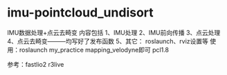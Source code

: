 # imu-pointcloud_undisort
IMU数据处理+点云去畸变
内容包括
1、IMU处理
2、IMU前向传播
3、点云处理
4、点云去畸变———均写好了发布函数
5、其它：
                    roslaunch、rviz设置等
使用：roslaunch my_practice mapping_velodyne即可
pcl1.8


参考：fastlio2 
              r3live
     
